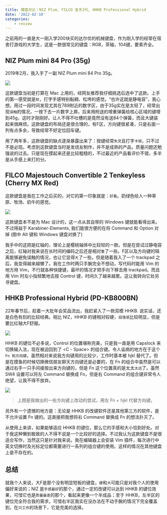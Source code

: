 ```yaml
---
title: 键盘对比：NIZ Plum, FILCO 圣手2代, HHKB Professional Hybrid
date: '2022-02-10'
categories: 
    - review
---
```


之前用的一直是大一刚入学200块买的达尔优的机械键盘，作为刚入学的经常在宿舍打游戏的大学生，这是一款很常见的键盘：RGB，茶轴，104键，要素齐全。

## NIZ Plum mini 84 Pro (35g)

2019年2月，我入手了一副 NIZ Plum mini 84 Pro 35g。 

![](https://s2.loli.net/2022/02/10/4FtuDqZI1VxjyHn.jpg)

这款键盘当初是打算在 Mac 上用的，经网友推荐我仔细挑选后选中了这款。上手的第一感受就是`软`，打字手感特别黏稠、松垮的感觉。“也许这就是静电容”，我心想。用过一段时间发现尤其在789附近的数字区，由于35g实在是太轻了，经常出现`误触`的情况，一按下去一片数字上屏。后来用附送的增重弹簧给核心区域的键增到45g，这时才刚刚好。让人不得不吐槽的是竟然没有送84个弹簧，而且大键装起来很麻烦。这款键盘的布局还是很合理的，有F区，方向键很紧凑，只是右面一列有点多余，导致经常不好定位回车键。

用了两年多，这款键盘的缺点逐渐暴露出来了：按键经常`失灵`且打字`卡顿`，只不过不是必现。考虑到这款键盘当时是发烧友制作，并不是成熟的产品，质量问题还勉强说的过去。只是现在摸起来还是比较粗糙的，不过最近的产品看评价不错，多半是从手感上来打的分。

## FILCO Majestouch Convertible 2 Tenkeyless (Cherry MX Red)

这款键盘是我在工作之后买的，对它的第一印象就是：`好看`。奶绿色给人一种草原、牧场、奶牛的感觉。

![](https://s2.loli.net/2022/02/10/wcXYTaNUCyHMfqr.jpg)

这款键盘本不是为 Mac 设计的，这一点从其自带的 Windows 键就能看得出来。不过得益于 Karabiner-Elements, 我们能很方便的在将 Command 和 Option 对掉 (图中 Alt 键和 Windows 键盘对换了)

我手中的这把是红轴的，理论上是樱桃轴体中比较轻的一款。但是在尝试过静电容之后，红轴对我来说在长时间的编码之后还是相对`重`了一些。F区以及方向键的隔离能够避免误触的情况，也让它显得`大`了一些。但是随着我入了一个 trackpad 之后，我变得越来越懒了。我在工作时两只手腕完全不想动，写代码时能用 Vim 的地方用 Vim，不行就各种快捷键，最坏的情况才把手向下移去用 trackpad。而且用 Vim 时左小指频繁地去按 Control 键，时间久了越来越累。这让我转向它处另寻键盘。

## HHKB Professional Hybrid (PD-KB800BN)

22年春节后，趁着一大批年会奖品流出，我赶紧入了一款双模 HHKB. 说实话，还是白色有刻的比较经典。相比 NIZ，HHKB 的键相对较硬，`段落感`比较明显，但是要比红轴大F舒服。

![](https://s2.loli.net/2022/02/10/BgtjKlbG4Xpm6o2.jpg)

HHKB 的键位不必多说，Control 的位置堪称完美，只是我一直是用 Capslock 来切换输入法，现在被迫回到了 <C - Space> 的组合键。令人诟病的地方在于这个 `Fn 和方向键`，虽然相对来说我方向键用的比较少，工作时基本被 hjkl 替代了。但是在摸鱼的时候切换微信朋友聊天方向键还是必要的，在 Fn 的组合中虽然是可以通过右手一只手间接按出来方向键的，但是 Fn 这个位置真的是太太`太远`了。虽然 SW4 设置可以将左 Command 替换成 Fn，但是右 Command 的组合键非常令人绝望，让我不得不放弃。

![](https://s2.loli.net/2022/02/10/d8BybokF9OU2ciI.jpg)

> 上图是我做出的一些方向键上改动的尝试，用左 Fn + hjkl 代替方向键。

另外有一个遗憾的地方是：无论是 HHKB 的改键软件还是其他第三方的软件，是不允许设置 Fn 键的。这直接把我想将右 Command 替换成 Fn 的想法扑灭了。

从使用上来讲，如果能够适应 HHKB 的键位，那么它的手感和大小恰到好处。对于我这种懒到极致的人不得不说是一个比较好的选择。不过我认为这款键盘不是很适合写作，当然这只是针对我来说。我在编辑器上会安装 Vim 插件，每次进行中英文切换时及光标定位都需要进行一系列的组合键的使用。这样的情况在其他键盘上是不存在的。


## 总结

就我个人来说，大F是那个没有明显短板的键盘，`硬`和`大`可能只是对我个人的使用偏好来说的；NIZ 是`手感最好`的那个，通过一定的改键可以达到 HHKB 的键位效果，可惜它也是`质量最差`的那个，看起来更像一个半成品；至于 HHKB，左半区的键位完全符合我的需求，可惜右半区我实在没办法在不动手腕的情况下完全覆盖到，在`只工作`的场景下，它是完美的选择。